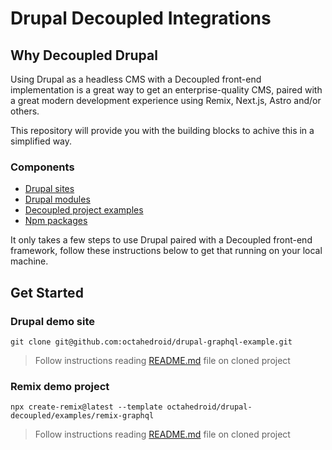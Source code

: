 # Drupal Decoupled Integrations

## Why Decoupled Drupal
Using Drupal as a headless CMS with a Decoupled front-end implementation is a great way to get an enterprise-quality CMS, paired with a great modern development experience using Remix, Next.js, Astro and/or others.

This repository will provide you with the building blocks to achive this in a simplified way.

### Components

- [Drupal sites](drupal/sites)
- [Drupal modules](drupal/modules)
- [Decoupled project examples](examples)
- [Npm packages](packages)

It only takes a few steps to use Drupal paired with a Decoupled front-end framework, follow these instructions below to get that running on your local machine.

## Get Started

### Drupal demo site

```
git clone git@github.com:octahedroid/drupal-graphql-example.git
```

> Follow instructions reading [README.md](https://github.com/octahedroid/drupal-graphql-example) file on cloned project

### Remix demo project

```
npx create-remix@latest --template octahedroid/drupal-decoupled/examples/remix-graphql
```
> Follow instructions reading [README.md](examples/remix-graphql) file on cloned project

